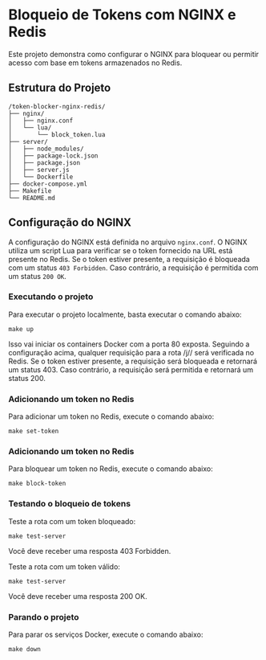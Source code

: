 # Bloqueio de Tokens com NGINX e Redis

Este projeto demonstra como configurar o NGINX para bloquear ou permitir acesso com base em tokens armazenados no Redis.

## Estrutura do Projeto
````
/token-blocker-nginx-redis/
├── nginx/
│   ├── nginx.conf
│   └── lua/
│       └── block_token.lua
├── server/
│   ├── node_modules/
│   ├── package-lock.json
│   ├── package.json
│   ├── server.js
│   └── Dockerfile
├── docker-compose.yml
├── Makefile
└── README.md
````

## Configuração do NGINX

A configuração do NGINX está definida no arquivo `nginx.conf`. O NGINX utiliza um script Lua para verificar se o token fornecido na URL está presente no Redis. Se o token estiver presente, a requisição é bloqueada com um status `403 Forbidden`. Caso contrário, a requisição é permitida com um status `200 OK`.

### Executando o projeto

Para executar o projeto localmente, basta executar o comando abaixo:

````
make up
````

Isso vai iniciar os containers Docker com a porta 80 exposta. Seguindo a configuração acima, qualquer requisição para a rota /j/<token>/ será verificada no Redis. Se o token estiver presente, a requisição será bloqueada e retornará um status 403. Caso contrário, a requisição será permitida e retornará um status 200.

### Adicionando um token no Redis

Para adicionar um token no Redis, execute o comando abaixo:
````
make set-token
````

### Adicionando um token no Redis

Para bloquear um token no Redis, execute o comando abaixo:
````
make block-token
````
### Testando o bloqueio de tokens
Teste a rota com um token bloqueado:
````
make test-server
````
Você deve receber uma resposta 403 Forbidden.

Teste a rota com um token válido:
````
make test-server
````
Você deve receber uma resposta 200 OK.

### Parando o projeto
Para parar os serviços Docker, execute o comando abaixo:
````
make down
````
